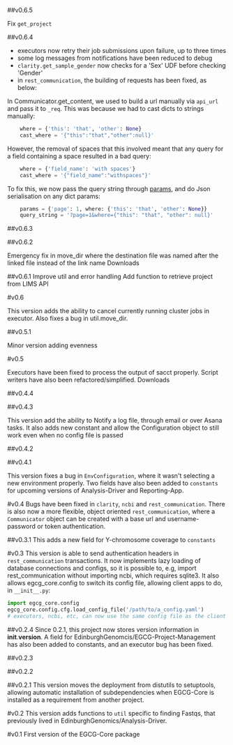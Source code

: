 ##v0.6.5

Fix `get_project`

##v0.6.4

- executors now retry their job submissions upon failure, up to three times
- some log messages from notifications have been reduced to debug
- `clarity.get_sample_gender` now checks for a 'Sex' UDF before checking 'Gender'
- in `rest_communication`, the building of requests has been fixed, as below:

In Communicator.get_content, we used to build a url manually via `api_url` and pass it to `_req`. This was because we had to cast dicts to strings manually:

```python
    where = {'this': 'that', 'other': None}
    cast_where = '{"this":"that","other":null}'
```

However, the removal of spaces that this involved meant that any query for a field containing a space resulted in a bad query:

```python
    where = {'field_name': 'with spaces'}
    cast_where = '{"field_name":"withspaces"}'
```

To fix this, we now pass the query string through [params](http://docs.python-requests.org/en/master/user/quickstart/#passing-parameters-in-urls), and do Json serialisation on any dict params:

```python
    params = {'page': 1, where: {'this': 'that', 'other': None}}
    query_string = '?page=1&where={"this": "that", "other": null}'
```

##v0.6.3  

##v0.6.2

Emergency fix in move_dir where the destination file was named after the linked file instead of the link name
Downloads


##v0.6.1
Improve util and error handling
Add function to retrieve project from LIMS API

#v0.6
 
This version adds the ability to cancel currently running cluster jobs in executor. Also fixes a bug in util.move_dir.

##v0.5.1

Minor version adding evenness

#v0.5

Executors have been fixed to process the output of sacct properly. Script writers have also been refactored/simplified.
Downloads

##v0.4.4
 
##v0.4.3

This version add the ability to Notify a log file, through email or over Asana tasks.
It also adds new constant and allow the Configuration object to still work even when no config file is passed

##v0.4.2  

##v0.4.1

This version fixes a bug in `EnvConfiguration`, where it wasn't selecting a new environment properly. Two fields have also been added to `constants` for upcoming versions of Analysis-Driver and Reporting-App.

#v0.4
Bugs have been fixed in `clarity`, `ncbi` and `rest_communication`. There is also now a more flexible, object oriented `rest_communication`, where a `Communicator` object can be created with a base url and username-password or token authentication.


##v0.3.1
This adds a new field for Y-chromosome coverage to `constants`

#v0.3
This version is able to send authentication headers in `rest_communication` transactions. It now implements lazy loading of database connections and configs, so it is possible to, e.g, import rest_communication without importing ncbi, which requires sqlite3. It also allows egcg_core.config to switch its config file, allowing client apps to do, in `__init__.py`:

``` python
import egcg_core.config
egcg_core.config.cfg.load_config_file('/path/to/a_config.yaml')
# executors, ncbi, etc, can now use the same config file as the client app
```


##v0.2.4
Since 0.2.1, this project now stores version information in __init__.__version__. A field for EdinburghGenomcis/EGCG-Project-Management has also been added to constants, and an executor bug has been fixed.

##v0.2.3

##v0.2.2

##v0.2.1
This version moves the deployment from distutils to setuptools, allowing automatic installation of subdependencies when EGCG-Core is installed as a requirement from another project.

#v0.2
This version adds functions to `util` specific to finding Fastqs, that previously lived in EdinburghGenomics/Analysis-Driver.

#v0.1 
First version of the EGCG-Core package